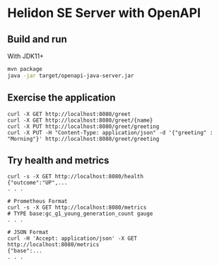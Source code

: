 # Helidon SE Server with OpenAPI

## Build and run

With JDK11+
```bash
mvn package
java -jar target/openapi-java-server.jar
```

## Exercise the application

```
curl -X GET http://localhost:8080/greet
curl -X GET http://localhost:8080/greet/{name}
curl -X PUT http://localhost:8080/greet/greeting
curl -X PUT -H "Content-Type: application/json" -d '{"greeting" : "Morning"}' http://localhost:8080/greet/greeting
```

## Try health and metrics

```
curl -s -X GET http://localhost:8080/health
{"outcome":"UP",...
. . .

# Prometheus Format
curl -s -X GET http://localhost:8080/metrics
# TYPE base:gc_g1_young_generation_count gauge
. . .

# JSON Format
curl -H 'Accept: application/json' -X GET http://localhost:8080/metrics
{"base":...
. . .
```